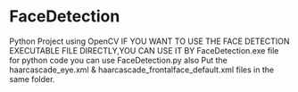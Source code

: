 # FaceDetection
Python Project using OpenCV
 IF YOU WANT TO USE THE  FACE DETECTION EXECUTABLE FILE DIRECTLY,YOU CAN USE  IT BY FaceDetection.exe file
 for python code you  can use FaceDetection.py
 also Put the haarcascade_eye.xml & haarcascade_frontalface_default.xml files in the same folder.
